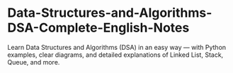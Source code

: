 # Data-Structures-and-Algorithms-DSA-Complete-English-Notes
Learn Data Structures and Algorithms (DSA) in an easy way — with Python examples, clear diagrams, and detailed explanations of Linked List, Stack, Queue, and more.
